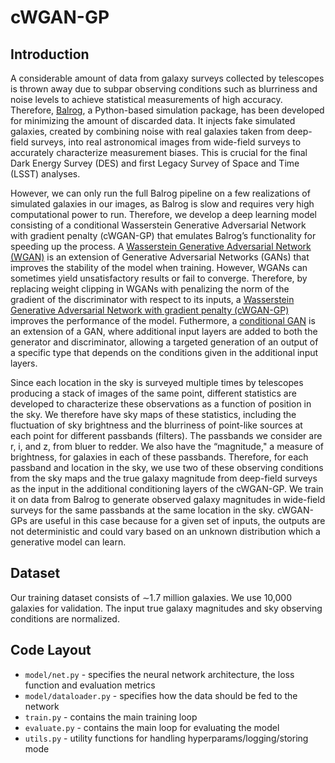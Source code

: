 # cWGAN-GP
## Introduction
A considerable amount of data from galaxy surveys collected by telescopes is thrown away due to subpar observing conditions such as blurriness and noise levels to achieve statistical measurements of high accuracy. Therefore, [Balrog](https://academic.oup.com/mnras/article/457/1/786/988891), a Python-based simulation package, has been developed for minimizing the amount of discarded data. It injects fake simulated galaxies, created by combining noise with real galaxies taken from deep-field surveys, into real astronomical images from wide-field surveys to accurately characterize measurement biases. This is crucial for the final Dark Energy Survey (DES) and first Legacy Survey of Space and Time (LSST) analyses.

However, we can only run the full Balrog pipeline on a few realizations of simulated galaxies in our images, as Balrog is slow and requires very high computational power to run. Therefore, we develop a deep learning model consisting of a conditional Wasserstein Generative Adversarial Network with gradient penalty (cWGAN-GP) that emulates Balrog’s functionality for speeding up the process. A [Wasserstein Generative Adversarial Network (WGAN)](https://ui.adsabs.harvard.edu/abs/2017arXiv170107875A/abstract) is an extension of Generative Adversarial Networks (GANs) that improves the stability of the model when training. However, WGANs can sometimes yield unsatisfactory results or fail to converge. Therefore, by replacing weight clipping in WGANs with penalizing the norm of the gradient of the discriminator with respect to its inputs, a [Wasserstein Generative Adversarial Network with gradient penalty (cWGAN-GP)](https://papers.nips.cc/paper/2017/hash/892c3b1c6dccd52936e27cbd0ff683d6-Abstract.html) improves the performance of the model. Futhermore, a [conditional GAN](https://arxiv.org/abs/1411.1784) is an extension of a GAN, where additional input layers are added to both the generator and discriminator, allowing a targeted generation of an output of a specific type that depends on the conditions given in the additional input layers.

Since each location in the sky is surveyed multiple times by telescopes producing a stack of images of the same point, different statistics are developed to characterize these observations as a function of position in the sky. We therefore have sky maps of these statistics, including the fluctuation of sky brightness and the blurriness of point-like sources at each point for different passbands (filters). The passbands we consider are r, i, and z, from bluer to redder. We also have the “magnitude," a measure of brightness, for galaxies in each of these passbands. Therefore, for each passband and location in the sky, we use two of these observing conditions from the sky maps and the true galaxy magnitude from deep-field surveys as the input in the additional conditioning layers of the cWGAN-GP. We train it on data from Balrog to generate observed galaxy magnitudes in wide-field surveys for the same passbands at the same location in the sky. cWGAN-GPs are useful in this case because for a given set of inputs, the outputs are not deterministic and could vary based on an unknown distribution which a generative model can learn.

## Dataset
Our training dataset consists of ∼1.7 million galaxies. We use 10,000 galaxies for validation. The input true galaxy magnitudes and sky observing conditions are normalized.

## Code Layout
* `model/net.py` - specifies the neural network architecture, the loss function and evaluation metrics
* `model/dataloader.py` - specifies how the data should be fed to the network
* `train.py` - contains the main training loop
* `evaluate.py` - contains the main loop for evaluating the model
* `utils.py` - utility functions for handling hyperparams/logging/storing mode
